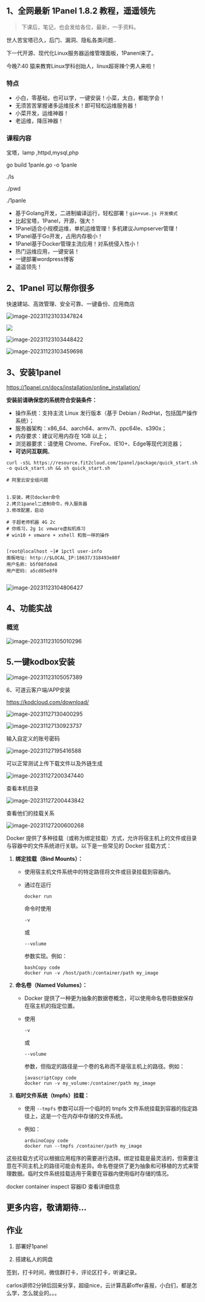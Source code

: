 ## 1、全网最新 1Panel 1.8.2 教程，遥遥领先

> 下课后，笔记，也会发给各位，最新，一手资料。

世人苦宝塔已久，后门、漏洞、隐私各类问题..

下一代开源、现代化Linux服务器运维管理面板，1Panenl来了。

今晚7:40 猿来教育Linux学科创始人，linux超哥辣个男人来啦！

### 特点

- 小白，零基础，也可以学，一键安装！小菜，太白，都能学会！
- 无须苦苦掌握诸多运维技术！即可轻松运维服务器！
- 小菜开发，运维神器！
- 老运维，降压神器！



### 课程内容

宝塔，lamp ,httpd,mysql,php

go build 1panle.go   -o 1panle



./ls

./pwd

./1panle



- 基于Golang开发，二进制编译运行，轻松部署！`gin+vue.js 开发模式`
- 比起宝塔，1Panel，开源，强大！
- 1Panel适合小规模运维，单机运维管理！多机建议Jumpserver管理！
- 1Panel基于Go开发，占用内存极小！
- 1Panel基于Docker管理主流应用！对系统侵入性小！
- 热门运维应用，一键安装！
- 一键部署wordpress博客
- 遥遥领先！



## 2、1Panel 可以帮你很多

快速建站、高效管理、安全可靠、一键备份、应用商店

![image-20231123103347824](http://pic.yuchaoit.cn//sre-answer/image-20231123103347824.png)



![](http://pic.yuchaoit.cn//sre-answer/image-20231123103434814.png)

![image-20231123103448422](http://pic.yuchaoit.cn//sre-answer/image-20231123103448422.png)

![image-20231123103459698](http://pic.yuchaoit.cn//sre-answer/image-20231123103459698.png)



## 3、安装1panel

https://1panel.cn/docs/installation/online_installation/

**安装前请确保您的系统符合安装条件：**

- 操作系统：支持主流 Linux 发行版本（基于 Debian / RedHat，包括国产操作系统）；
- 服务器架构：x86_64、aarch64、armv7l、ppc64le、s390x；
- 内存要求：建议可用内存在 1GB 以上；
- 浏览器要求：请使用 Chrome、FireFox、IE10+、Edge等现代浏览器；
- **可访问互联网**。



```
curl -sSL https://resource.fit2cloud.com/1panel/package/quick_start.sh -o quick_start.sh && sh quick_start.sh

# 阿里云安全组问题


1.安装，拷贝docker命令
2.拷贝1panel二进制命令，传入服务器
3.修改配置，启动

# 于超老师机器 4G 2c
# 你练习，2g 1c vmware虚拟机练习
# win10 + vmware + xshell 和我一样的操作


[root@localhost ~]# 1pctl user-info
面板地址: http://$LOCAL_IP:18637/318493e80f
用户名称: b5f08fdde8
用户密码: a5cd85e8f0


```

![image-20231123104806427](http://pic.yuchaoit.cn//sre-answer/image-20231123104806427.png)



## 4、功能实战

### 概览

![image-20231123105010296](http://pic.yuchaoit.cn//sre-answer/image-20231123105010296.png)



## 5.一键kodbox安装

![image-20231123105057389](http://pic.yuchaoit.cn//sre-answer/image-20231123105057389.png)



6、可道云客户端/APP安装

https://kodcloud.com/download/

![image-20231127130400295](./pic/image-20231127130400295.png)

![image-20231127130923737](./pic/image-20231127130923737.png)

输入自定义的账号密码

![image-20231127195416588](./pic/image-20231127195416588.png)

可以正常测试上传下载文件以及外链生成

![image-20231127200347440](./pic/image-20231127200347440.png)

查看本机目录

![image-20231127200443842](./pic/image-20231127200443842.png)

查看他们的挂载关系

![image-20231127200600268](./pic/image-20231127200600268.png)

Docker 提供了多种挂载（或称为绑定挂载）方式，允许将宿主机上的文件或目录与容器中的文件系统进行关联。以下是一些常见的 Docker 挂载方式：

1. **绑定挂载（Bind Mounts）：**

   - 使用宿主机文件系统中的特定路径将文件或目录挂载到容器内。

   - 通过在运行 

     ```
     docker run
     ```

      命令时使用 

     ```
     -v
     ```

      或 

     ```
     --volume
     ```

      参数实现。例如：

     ```
     bashCopy code
     docker run -v /host/path:/container/path my_image
     ```

2. **命名卷（Named Volumes）：**

   - Docker 提供了一种更为抽象的数据卷概念，可以使用命名卷将数据保存在宿主机的指定位置。

   - 使用 

     ```
     -v
     ```

      或 

     ```
     --volume
     ```

      参数，但指定的路径是一个卷的名称而不是宿主机上的路径。例如：

     ```
     javascriptCopy code
     docker run -v my_volume:/container/path my_image
     ```

3. **临时文件系统（tmpfs）挂载：**

   - 使用 `--tmpfs` 参数可以将一个临时的 tmpfs 文件系统挂载到容器的指定路径上，这是一个在内存中存储的文件系统。

   - 例如：

     ```
     arduinoCopy code
     docker run --tmpfs /container/path my_image
     ```

这些挂载方式可以根据应用程序的需要进行选择。绑定挂载是最灵活的，但需要注意在不同主机上的路径可能会有差异。命名卷提供了更为抽象和可移植的方式来管理数据。临时文件系统挂载适用于需要在容器内使用临时存储的情况。



docker container inspect 容器ID 查看详细信息

## 更多内容，敬请期待...



## 作业

1. 部署好1panel

2. 搭建私人的网盘

   

签到，打卡时间，微信群打卡，评论区打卡，听课记录。

carlos讲师2分钟后回来分享，超级nice，云计算高薪offer喜报，小白们，都是怎么学，怎么就业的。。。























